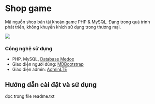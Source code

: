 # Shop game

Mã nguồn shop bán tài khoản game PHP & MySQL. Đang trong quá trình phát triển, không khuyến khích sử dụng trong thương mại.

![](https://i.imgur.com/0Nh4qP7.png)

### Công nghệ sử dụng
- PHP, MySQL, [Database Medoo](https://medoo.in/)
- Giao diện người dùng: [MDBootstrap](https://mdbootstrap.com/)
- Giao diện admin: [AdminLTE](https://adminlte.io/)


## Hướng dẫn cài đặt và sử dụng

đọc trong file readme.txt